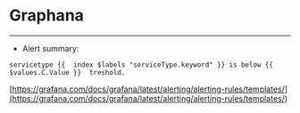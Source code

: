 # Graphana

---

- Alert summary:

`servicetype {{  index $labels "serviceType.keyword" }} is below {{  $values.C.Value }}  treshold.`

[https://grafana.com/docs/grafana/latest/alerting/alerting-rules/templates/](https://grafana.com/docs/grafana/latest/alerting/alerting-rules/templates/)
